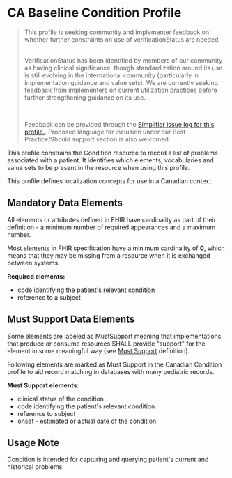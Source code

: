 # CA Baseline Condition Profile
<blockquote class="stu-note">
  <p>This profile is seeking community and implementer feedback on whether further constraints on use of verificationStatus are needed.
  <br>
  <br>

  VerificationStatus has been identified by members of our community as having clinical significance, though standardization around its use is still evolving in the international community (particularly in implementation guidance and value sets). We are currently seeking feedback from implementers on current utilization practices before further strengthening guidance on its use.

  <br>

  Feedback can be provided through the <a href="https://simplifier.net/CanadianFHIRBaselineProfilesCA-Core/PatientProfile/~issues">Simplifier issue log for this profile.</a>. Proposed language for inclusion under our Best Practice/Should support section is also welcomed.</p>
</blockquote>
</div>
This profile constrains the Condition resource to record a list of problems associated with a patient. It identifies which elements, vocabularies and value sets to be present in the resource when using this profile.

This profile defines localization concepts for use in a Canadian context.

## Mandatory Data Elements
All elements or attributes defined in FHIR have cardinality as part of their definition - a minimum number of required appearances and a maximum number.

Most elements in FHIR specification have a minimum cardinality of **0**, which means that they may be missing from a resource when it is exchanged between systems.

**Required elements:**
* code identifying the patient's relevant condition
* reference to a subject

## Must Support Data Elements
Some elements are labeled as MustSupport meaning that implementations that produce or consume resources SHALL provide "support" for the element in some meaningful way (see [Must Support](https://build.fhir.org/ig/HL7-Canada/ca-baseline/general-guidance.html#must-support) definition).

Following elements are marked as Must Support in the Canadian Condition profile to aid record matching in databases with many pediatric records.

**Must Support elements:**
* clinical status of the condition
* code identifying the patient's relevant condition
* reference to subject
* onset - estimated or actual date of the condition

## Usage Note
Condition is intended for capturing and querying patient's current and historical problems.
